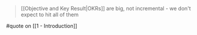 > [[Objective and Key Result|OKRs]] are big, not incremental - we don't expect to hit all of them

#quote on [[1 - Introduction]]